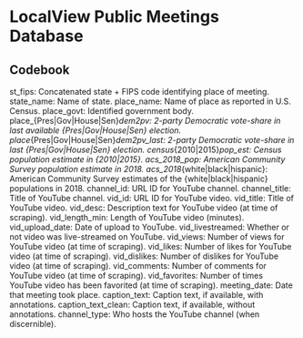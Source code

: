 # LocalView Public Meetings Database
## Codebook

st_fips:
	Concatenated state + FIPS code identifying place of meeting.
state_name:
	Name of state.
place_name:
	Name of place as reported in U.S. Census.
place_govt:
	Identified government body.
place_{Pres|Gov|House|Sen}_dem2pv:
	2-party Democratic vote-share in last available {Pres|Gov|House|Sen} election.
place_{Pres|Gov|House|Sen}_dem2pv_last:
	2-party Democratic vote-share in last {Pres|Gov|House|Sen} election.
census_{2010|2015}_pop_est:
	Census population estimate in {2010|2015}.
acs_2018_pop:
	American Community Survey population estimate in 2018.
acs_2018_{white|black|hispanic}:
	American Community Survey estimates of the {white|black|hispanic} populations in 2018.
channel_id:
	URL ID for YouTube channel.
channel_title:
	Title of YouTube channel.
vid_id:
	URL ID for YouTube video.
vid_title:
	Title of YouTube video.
vid_desc:
	Description text for YouTube video (at time of scraping).
vid_length_min:
	Length of YouTube video (minutes).
vid_upload_date:
	Date of upload to YouTube.
vid_livestreamed:
	Whether or not video was live-streamed on YouTube.
vid_views:
	Number of views for YouTube video (at time of scraping).
vid_likes:
	Number of likes for YouTube video (at time of scraping).
vid_dislikes:
	Number of dislikes for YouTube video (at time of scraping).
vid_comments:
	Number of comments for YouTube video (at time of scraping).
vid_favorites:
	Number of times YouTube video has been favorited (at time of scraping).
meeting_date:
	Date that meeting took place. 
caption_text:
	Caption text, if available, with annotations.
caption_text_clean:
	Caption text, if available, without annotations.
channel_type:
	Who hosts the YouTube channel (when discernible).

